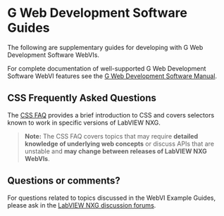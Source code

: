 # G Web Development Software Guides

The following are supplementary guides for developing with G Web Development Software WebVIs.

For complete documentation of well-supported G Web Development Software WebVI features see the [G Web Development Software Manual](https://www.ni.com/documentation/en/g-web-development/latest/manual/manual-overview/).

## CSS Frequently Asked Questions

The [CSS FAQ](CSS) provides a brief introduction to CSS and covers selectors known to work in specific versions of LabVIEW NXG.

> **Note:** The CSS FAQ covers topics that may require **detailed knowledge of underlying web concepts** or discuss APIs that are unstable and **may change between releases of LabVIEW NXG WebVIs**.

## Questions or comments?

For questions related to topics discussed in the WebVI Example Guides, please ask in the [LabVIEW NXG discussion forums](https://forums.ni.com/t5/LabVIEW/bd-p/170).
